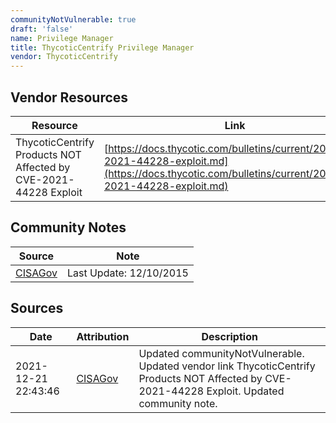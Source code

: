 ```yaml
---
communityNotVulnerable: true
draft: 'false'
name: Privilege Manager
title: ThycoticCentrify Privilege Manager
vendor: ThycoticCentrify
---
```


## Vendor Resources
| Resource | Link |
| --- | --- |
| ThycoticCentrify Products NOT Affected by CVE-2021-44228 Exploit | [https://docs.thycotic.com/bulletins/current/2021/cve-2021-44228-exploit.md](https://docs.thycotic.com/bulletins/current/2021/cve-2021-44228-exploit.md) |


## Community Notes
| Source | Note |
| --- | --- |
| [CISAGov](https://raw.githubusercontent.com/cisagov/log4j-affected-db/develop/README.md) | Last Update: 12/10/2015 |

## Sources
| Date | Attribution | Description |
| --- | --- | --- |
| 2021-12-21 22:43:46 | [CISAGov](https://raw.githubusercontent.com/cisagov/log4j-affected-db/develop/README.md) | Updated communityNotVulnerable. Updated vendor link ThycoticCentrify Products NOT Affected by CVE-2021-44228 Exploit. Updated community note.  |

